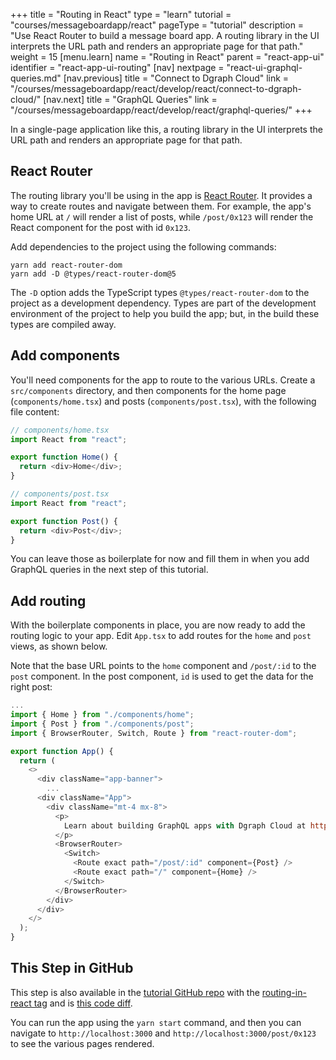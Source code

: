 +++
title = "Routing in React"
type = "learn"
tutorial = "courses/messageboardapp/react"
pageType = "tutorial"
description = "Use React Router to build a message board app. A routing library in the UI interprets the URL path and renders an appropriate page for that path."
weight = 15
[menu.learn]
  name = "Routing in React"
  parent = "react-app-ui"
  identifier = "react-app-ui-routing"
[nav]
  nextpage = "react-ui-graphql-queries.md"
[nav.previous]
title = "Connect to Dgraph Cloud"
link = "/courses/messageboardapp/react/develop/react/connect-to-dgraph-cloud/"
[nav.next]
title = "GraphQL Queries"
link = "/courses/messageboardapp/react/develop/react/graphql-queries/"
+++

In a single-page application like this, a routing library in the UI interprets
the URL path and renders an appropriate page for that path.

## React Router

The routing library you'll be using in the app is
[React Router](https://reactrouter.com/web/guides/quick-start). It provides a
way to create routes and navigate between them. For example, the app's home URL
at `/` will render a list of posts, while `/post/0x123` will render the React
component for the post with id `0x123`.

Add dependencies to the project using the following commands:

```
yarn add react-router-dom
yarn add -D @types/react-router-dom@5
```

The `-D` option adds the TypeScript types `@types/react-router-dom` to the
project as a development dependency. Types are part of the development
environment of the project to help you build the app; but, in the build these
types are compiled away.

## Add components

You'll need components for the app to route to the various URLs. Create a
`src/components` directory, and then components for the home page
(`components/home.tsx`) and posts (`components/post.tsx`), with the following
file content:

```js
// components/home.tsx
import React from "react";

export function Home() {
  return <div>Home</div>;
}
```

```js
// components/post.tsx
import React from "react";

export function Post() {
  return <div>Post</div>;
}
```

You can leave those as boilerplate for now and fill them in when you add GraphQL
queries in the next step of this tutorial.

## Add routing

With the boilerplate components in place, you are now ready to add the routing
logic to your app. Edit `App.tsx` to add routes for the `home` and `post` views,
as shown below.

Note that the base URL points to the `home` component and `/post/:id` to the `post`
component. In the post component, `id` is used to get the data for the right post:

```js
...
import { Home } from "./components/home";
import { Post } from "./components/post";
import { BrowserRouter, Switch, Route } from "react-router-dom";

export function App() {
  return (
    <>
      <div className="app-banner">
        ...
      <div className="App">
        <div className="mt-4 mx-8">
          <p>
            Learn about building GraphQL apps with Dgraph Cloud at https://dgraph.io/learn
          </p>
          <BrowserRouter>
            <Switch>
              <Route exact path="/post/:id" component={Post} />
              <Route exact path="/" component={Home} />
            </Switch>
          </BrowserRouter>
        </div>
      </div>
    </>
  );
}
```

## This Step in GitHub

This step is also available in the
[tutorial GitHub repo](https://github.com/dgraph-io/discuss-tutorial)
with the [routing-in-react tag](https://github.com/dgraph-io/discuss-tutorial/releases/tag/routing-in-react)
and is [this code diff](https://github.com/dgraph-io/discuss-tutorial/commit/8d488e8c9bbccaa96c88fc49860021c493f1afca).

You can run the app using the `yarn start` command, and then you can navigate to
 `http://localhost:3000` and `http://localhost:3000/post/0x123` to see the
various pages rendered.
